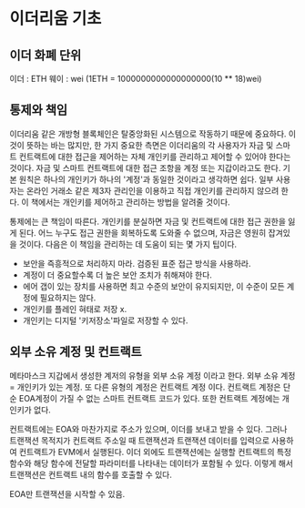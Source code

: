 # 이더리움 기초

## 이더 화폐 단위

이더 : ETH
웨이 : wei (1ETH = 1000000000000000000(10 ** 18)wei)


## 통제와 책임

이더리움 같은 개방형 블록체인은 탈중앙화된 시스템으로 작동하기 때문에 중요하다. 이것이 뜻하는 바는 많지만, 한 가지 중요한 측면은 이더리움의 각 사용자가 자금 및 스마트 컨트랙트에 대한 접근을 제어하는 자체 개인키를 관리하고 제어할 수 있어야 한다는 것이다. 자금 및 스마트 컨트랙트에 대한 접근 조항을 계정 또는 지갑이라고도 한다. 기본 원칙은 하나의 개인키가 하나의 '계정'과 동일한 것이라고 생각하면 쉽다. 일부 사용자는 온라인 거래소 같은 제3자 관리인을 이용하고 직접 개인키를 관리하지 않으려 한다. 이 책에서는 개인키를 제어하고 관리하는 방법을 알려줄 것이다.

통제에는 큰 책임이 따른다. 개인키를 분실하면 자금 및 컨트랙트에 대한 접근 권한을 잃게 된다. 어느 누구도 접근 권한을 회복하도록 도와줄 수 없으며, 자금은 영원히 잡겨있을 것이다. 다음은 이 책임을 관리하는 데 도움이 되는 몇 가지 팁이다.

- 보안을 즉흥적으로 처리하지 마라. 검증된 표준 접근 방식을 사용하라.
- 계정이 더 중요할수록 더 높은 보안 조치가 취해져야 한다.
- 에어 갭이 있는 장치를 사용하면 최고 수준의 보안이 유지되지만, 이 수준이 모든 계정에 필요하지는 않다.
- 개인키를 플레인 혀태로 저장 x.
- 개인키는 디지털 '키저장소'파일로 저장할 수 있다.

## 외부 소유 계정 및 컨트랙트

메타마스크 지갑에서 생성한 계저의 유형을 외부 소유 계정 이라고 한다. 외부 소유 계정 = 개인키가 있는 계정. 또 다른 유형의 계정은 컨트랙트 계정 이다. 컨트랙트 계정은 단순 EOA계정이 가질 수 없는 스마트 컨트랙트 코드가 있다. 또한 컨트랙트 계정에는 개인키가 없다.

컨트랙트에는 EOA와 마찬가지로 주소가 있으며, 이더를 보내고 받을 수 있다. 그러나 트랜잭션 목적지가 컨트랙트 주소일 때 트랜잭션과 트랜잭션 데이터를 입력으로 사용하여 컨트랙트가 EVM에서 실행된다. 이더 외에도 트랜잭션에는 실행할 컨트랙트의 특정 함수와 해당 함수에 전달할 파라미터를 나타내는 데이터가 포함될 수 있다. 이렇게 해서 트랜잭션은 컨트랙트 내의 함수를 호출할 수 있다.

EOA만 트랜잭션을 시작할 수 있음.

